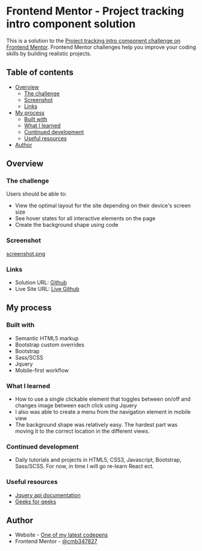 # Frontend Mentor - Project tracking intro component solution

This is a solution to the [Project tracking intro component challenge on Frontend Mentor](https://www.frontendmentor.io/challenges/project-tracking-intro-component-5d289097500fcb331a67d80e). Frontend Mentor challenges help you improve your coding skills by building realistic projects. 

## Table of contents

- [Overview](#overview)
  - [The challenge](#the-challenge)
  - [Screenshot](#screenshot)
  - [Links](#links)
- [My process](#my-process)
  - [Built with](#built-with)
  - [What I learned](#what-i-learned)
  - [Continued development](#continued-development)
  - [Useful resources](#useful-resources)
- [Author](#author)

## Overview

### The challenge

Users should be able to:

- View the optimal layout for the site depending on their device's screen size
- See hover states for all interactive elements on the page
- Create the background shape using code

### Screenshot

[screenshot.png](https://postimg.cc/QHgj8Wmf)

### Links

- Solution URL: [Github](https://github.com/cmb347827/project-tracking-intro-component-master-github.io)
- Live Site URL: [Live Github](https://cmb347827.github.io/project-tracking-intro-component-master-github.io/)

## My process

### Built with

- Semantic HTML5 markup
- Bootstrap custom overrides
- Bootstrap
- Sass/SCSS
- Jquery
- Mobile-first workflow

### What I learned

- How to use a single clickable element that toggles between on/off and changes image between each click using Jquery 
- I also was able to create a menu from the navigation element in mobile view
- The background shape was relatively easy. The hardest part was moving it to the correct location in the different views.
  

### Continued development

- Daily tutorials and projects in HTML5, CSS3, Javascript, Bootstrap, Sass/SCSS. For now, in time I will go re-learn React ect.

### Useful resources

- [Jquery api documentation](https://api.jqueryui.com/menu/) 
- [Geeks for geeks](https://www.geeksforgeeks.org/jquery-ui-menu/)

## Author

- Website - [One of my latest codepens](https://codepen.io/cynthiab72/pen/oNybYON)
- Frontend Mentor - [@cmb347827](https://www.frontendmentor.io/profile/cmb347827)

